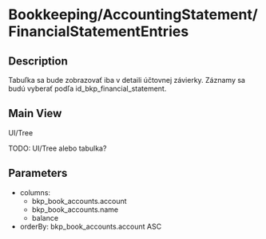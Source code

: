 # Bookkeeping/AccountingStatement/FinancialStatementEntries

## Description

Tabuľka sa bude zobrazovať iba v detaili účtovnej závierky. Záznamy sa budú vyberať podľa id_bkp_financial_statement.

## Main View

UI/Tree

TODO: UI/Tree alebo tabulka?

## Parameters

* columns:
  * bkp_book_accounts.account
  * bkp_book_accounts.name
  * balance
* orderBy: bkp_book_accounts.account ASC
